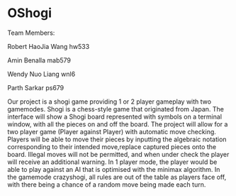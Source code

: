 # OShogi
Team Members:

Robert HaoJia Wang hw533

Amin Benalla mab579

Wendy Nuo Liang wnl6

Parth Sarkar ps679

 Our project is a shogi game providing 1 or 2 player gameplay with two gamemodes. Shogi is a chess-style game that originated from Japan. The interface will show a Shogi board represented with symbols on a terminal window, with all the pieces on and off the board. The project will allow for a two player game (Player against Player) with automatic move checking. Players will be able to move their pieces by inputting the algebraic notation corresponding to their intended move,replace captured pieces onto the board. Illegal moves will not be permitted, and when under check the player will receive an additional warning. In 1 player mode, the player would be able to play against an AI that is optimised with the minimax algorithm. In the gamemode crazyshogi, all rules are out of the table as players face off, with there being a chance of a random move being made each turn.
